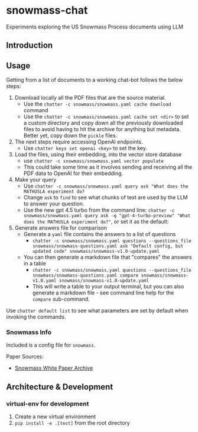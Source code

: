# snowmass-chat

Experiments exploring the US Snowmass Process documents using LLM

## Introduction

## Usage

Getting from a list of documents to a working chat-bot follows the below steps:

1. Download locally all the PDF files that are the source material.
    * Use the `chatter -c snowmass/snowmass.yaml cache download` command
    * Use the `chatter -c snowmass/snowmass.yaml cache set <dir>` to set a custom directory and copy down all the previously downloaded files to avoid having to hit the archive for anything but metadata. Better yet, copy down the `pickle` files.
1. The next steps require accessing OpenAI endpoints.
    * Use `chatter keys set openai <key>` to set the key.
1. Load the files, using their embedding, into the vector store database
    * use `chatter -c snowmass/snowmass.yaml vector populate`
    * This could take some time as it involves sending and receiving all the PDF data to OpenAI for their embedding.
1. Make your query
    * Use `chatter -c snowmass/snowmass.yaml query ask "What does the MATHUSLA experiment do?`
    * Change `ask` to `find` to see what chunks of text are used by the LLM to answer your question.
    * Use the new gpt 4.5 turbo from the command line: `chatter -c snowmass/snowmass.yaml query ask -q "gpt-4-turbo-preview" "What does the MATHUSLA experiment do?"`, or set it as the default:
1. Generate answers file for comparison
    * Generate a `yaml` file contains the answers to a list of questions
        * `chatter -c snowmass/snowmass.yaml questions --questions_file snowmass/snowmass-questions.yaml ask "Default config, but updated code" snowmass/snowmass-v1.0-update.yaml`
    * You can then generate a markdown file that "compares" the answers in a table
        * `chatter -c snowmass/snowmass.yaml questions --questions_file snowmass/snowmass-questions.yaml compare snowmass/snowmass-v1.0.yaml snowmass/snowmass-v1.0-update.yaml`
        * This will write a table to your output terminal, but you can also generate a markdown file - see command line help for the `compare` sub-command.

Use `chatter default list` to see what parameters are set by default when invoking the commands.

### Snowmass Info

Included is a config file for `snowmass`.

Paper Sources:

* [Snowmass White Paper Archive](https://snowmass21.org/submissions/start)

## Architecture & Development

### virtual-env for development

1. Create a new virtual environment
1. `pip install -e .[test]` from the root directory
